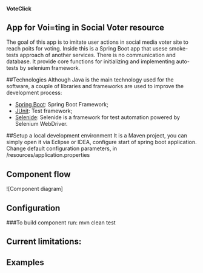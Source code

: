 #### VoteClick
## App for Voi=ting in Social Voter resource

The goal of this app is to imitate user actions in social media voter site to reach poits for voting.
Inside this is a Spring Boot app that usese smoke-tests approach of another services. 
There is no communication and database. 
It provide core functions for initializing and implementing auto-tests by selenium framework.

##Technologies
Although Java is the main technology used for the software, a couple of libraries and frameworks are used to improve the development process:
- [Spring Boot](https://projects.spring.io/spring-boot/): Spring Boot Framework;
- [JUnit](https://junit.org/): Test framework;
- [Selenide](http://selenide.org/): Selenide is a framework for test automation powered by Selenium WebDriver.


##Setup a local development environment
It is a Maven project, you can simply open it via Eclipse or IDEA, configure start of spring boot application. Change default configuration parameters, in /resources/application.properties

## Component flow
![Component diagram]

## Configuration
  ###To build component run:
      mvn clean test
## Current limitations:

## Examples


